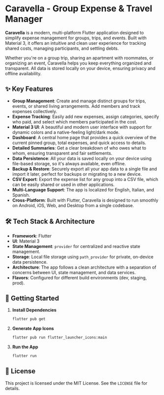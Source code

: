 # Caravella - Group Expense & Travel Manager

**Caravella** is a modern, multi-platform Flutter application designed to simplify expense management for groups, trips, and events. Built with Material 3, it offers an intuitive and clean user experience for tracking shared costs, managing participants, and settling debts.

Whether you're on a group trip, sharing an apartment with roommates, or organizing an event, Caravella helps you keep everything organized and transparent. All data is stored locally on your device, ensuring privacy and offline availability.

## ✨ Key Features

- **Group Management**: Create and manage distinct groups for trips, events, or shared living arrangements. Add members and track expenses collectively.
- **Expense Tracking**: Easily add new expenses, assign categories, specify who paid, and select which members participated in the cost.
- **Material 3 UI**: A beautiful and modern user interface with support for dynamic colors and a native-feeling light/dark mode.
- **Dashboard**: A central home page that provides a quick overview of the current pinned group, total expenses, and quick access to details.
- **Detailed Summaries**: Get a clear breakdown of who owes what to whom, ensuring transparent and fair settlements.
- **Data Persistence**: All your data is saved locally on your device using file-based storage, so it's always available, even offline.
- **Backup & Restore**: Securely export all your app data to a single file and import it later, perfect for backups or migrating to a new device.
- **CSV Export**: Export the expense list for any group into a CSV file, which can be easily shared or used in other applications.
- **Multi-Language Support**: The app is localized for English, Italian, and Spanish.
- **Cross-Platform**: Built with Flutter, Caravella is designed to run smoothly on Android, iOS, Web, and Desktop from a single codebase.

## 🛠️ Tech Stack & Architecture

- **Framework**: Flutter
- **UI**: Material 3
- **State Management**: `provider` for centralized and reactive state management.
- **Storage**: Local file storage using `path_provider` for private, on-device data persistence.
- **Architecture**: The app follows a clean architecture with a separation of concerns between UI, state management, and data services.
- **Flavors**: Configured for different build environments (dev, staging, prod).

## 🚀 Getting Started

1.  **Install Dependencies**
    ```sh
    flutter pub get
    ```

2.  **Generate App Icons**
    ```sh
    flutter pub run flutter_launcher_icons:main
    ```

3.  **Run the App**
    ```sh
    flutter run
    ```

## 📄 License

This project is licensed under the MIT License. See the `LICENSE` file for details.
